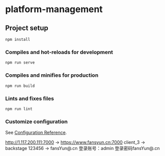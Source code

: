 # platform-management

## Project setup
```
npm install
```

### Compiles and hot-reloads for development
```
npm run serve
```

### Compiles and minifies for production
```
npm run build
```

### Lints and fixes files
```
npm run lint
```

### Customize configuration
See [Configuration Reference](https://cli.vuejs.org/config/).

http://1.117.200.111:7000 -> https://www.fansyun.cn:7000
client_3 -> backstage
123456 -> fansYun@.cn
登录账号：admin
登录密码fansYun@.cn
